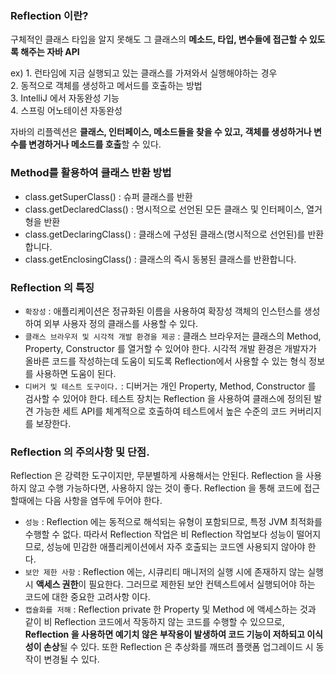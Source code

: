 ### Reflection 이란?
구체적인 클래스 타입을 알지 못해도 그 클래스의 **메소드, 타입, 변수들에 접근할 수 있도록 해주는 자바 API**

ex) 1. 런타임에 지금 실행되고 있는 클래스를 가져와서 실행해야하는 경우    
2. 동적으로 객체를 생성하고 메서드를 호출하는 방법   
3. IntelliJ 에서 자동완성 기능   
4. 스프링 어노테이션 자동완성

자바의 리플렉션은 **클래스, 인터페이스, 메소드들을 찾을 수 있고, 객체를 생성하거나 변수를 변경하거나 메소드를 호출**할 수 있다.

### Method를 활용하여 클래스 반환 방법
- class.getSuperClass() : 슈퍼 클래스를 반환
- class.getDeclaredClass() : 명시적으로 선언된 모든 클래스 및 인터페이스, 열거형을 반환
- class.getDeclaringClass() : 클래스에 구성된 클래스(명시적으로 선언된)를 반환합니다.
- class.getEnclosingClass() : 클래스의 즉시 동봉된 클래스를 반환합니다.

### Reflection 의 특징
- `확장성` : 애플리케이션은 정규화된 이름을 사용하여 확장성 객체의 인스턴스를 생성하여 외부 사용자 정의 클래스를 사용할 수 있다.
- `클래스 브라우저 및 시각적 개발 환경을 제공` : 클래스 브라우저는 클래스의 Method, Property, Constructor 를 열거할 수 있어야 한다. 시각적 개발 환경은 개발자가 올바른 코드를 작성하는데 도움이 되도록 Reflection에서 사용할 수 있는 형식 정보를 사용하면 도움이 된다.
- `디버거 및 테스트 도구이다.` : 디버거는 개인 Property, Method, Constructor 를 검사할 수 있어야 한다. 테스트 장치는 Reflection 을 사용하여 클래스에 정의된 발견 가능한 세트 API를 체계적으로 호출하여 테스트에서 높은 수준의 코드 커버리지를 보장한다.

### Reflection 의 주의사항 및 단점.
Reflection 은 강력한 도구이지만, 무분별하게 사용해서는 안된다. Reflection 을 사용하지 않고 수행 가능하다면, 사용하지 않는 것이 좋다. Reflection 을 통해 코드에 접근할때에는 다음 사항을 염두에 두어야 한다.

- `성능` : Reflection 에는 동적으로 해석되는 유형이 포함되므로, 특정 JVM 최적화를 수행할 수 없다. 따라서 Reflection 작업은 비 Reflection 작업보다 성능이 떨어지므로, 성능에 민감한 애플리케이션에서 자주 호출되는 코드엔 사용되지 않아야 한다.
- `보안 제한 사항` : Reflection 에는, 시큐리티 매니저의 실행 시에 존재하지 않는 실행 시 **액세스 권한**이 필요한다. 그러므로 제한된 보안 컨텍스트에서 실행되어야 하는 코드에 대한 중요한 고려사항 이다.
- `캡슐화를 저해` : Reflection private 한 Property 및 Method 에 액세스하는 것과 같이 비 Reflection 코드에서 작동하지 않는 코드를 수행할 수 있으므로, **Reflection 을 사용하면 예기치 않은 부작용이 발생하여 코드 기능이 저하되고 이식성이 손상**될 수 있다. 또한 Reflection 은 추상화를 깨뜨려 플랫폼 업그레이드 시 동작이 변경될 수 있다.